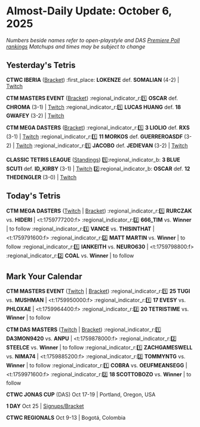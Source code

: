 # Almost-Daily Update: October 6, 2025
*Numbers beside names refer to open-playstyle and DAS [Premiere Poll rankings](https://premierepoll.wordpress.com/)*
*Matchups and times may be subject to change*

## Yesterday's Tetris
**CTWC IBERIA**  ([Bracket](https://tinyurl.com/ctwciberia2025bracket))
:first_place:  **LOKENZE** def. **SOMALIAN** (4-2)  |  [Twitch](https://www.twitch.tv/videos/2583767118?t=02h21m36s)

**CTM MASTERS EVENT**  ([Bracket](https://go.ctm.gg/event/ctm-october-2025/masters-event/))
:regional_indicator_r::one:  **OSCAR** def. **CHROMA** (3-1)  |  [Twitch](https://www.twitch.tv/videos/2583959504?t=00h18m54s)
:regional_indicator_r::one:  **LUCAS HUANG** def. **18 GWAFEY** (3-2)  |  [Twitch](https://www.twitch.tv/videos/2584699305?t=00h20m50s)

**CTM MEGA DASTERS**  ([Bracket](https://go.ctm.gg/event/das-masters-october-2025/das-masters/))
:regional_indicator_r::one:  **3 LIOLIO** def. **RXS** (3-1)  |  [Twitch](https://www.twitch.tv/videos/2584005869?t=00h10m16s)
:regional_indicator_r::one:  **11 MORKOS** def. **GUERREROASDF** (3-2)  |  [Twitch](https://www.twitch.tv/videos/2584096010?t=00h13m35s)
:regional_indicator_r::one:  **JACOBO** def. **JEDIEVAN** (3-2)  |  [Twitch](https://www.twitch.tv/videos/2584733151?t=00h14m35s)

**CLASSIC TETRIS LEAGUE**  ([Standings](https://ctlscoreboard.herokuapp.com))
:one::regional_indicator_b:  **3 BLUE SCUTI** def. **ID_KIRBY** (3-1)  |  [Twitch](https://www.twitch.tv/videos/2584363406?t=00h21m16s)
:two::regional_indicator_b:  **OSCAR** def. **12 THEDENGLER** (3-0)  |  [Twitch](https://www.twitch.tv/videos/2584363406?t=01h20m04s)

## Today's Tetris
**CTM MEGA DASTERS**  ([Twitch](https://twitch.tv/monthlytetris) | [Bracket](https://go.ctm.gg/event/das-masters-october-2025/das-masters/))
:regional_indicator_r::one:  **RURCZAK** vs. **HIDERI**  |  <t:1759777200:f>
:regional_indicator_r::two:  **666_TIM** vs. **Winner**  |  to follow
:regional_indicator_r::one:  **VANCE** vs. **THISINTHAT**  |  <t:1759791600:f>
:regional_indicator_r::two:  **MATT MARTIN** vs. **Winner**  |  to follow
:regional_indicator_r::one:  **IANKEITH** vs. **NEURO630**  |  <t:1759798800:f>
:regional_indicator_r::two:  **COAL** vs. **Winner**  |  to follow

## Mark Your Calendar
**CTM MASTERS EVENT**  ([Twitch](https://twitch.tv/monthlytetris) | [Bracket](https://go.ctm.gg/event/ctm-october-2025/masters-event/))
:regional_indicator_r::one:  **25 TUGI** vs. **MUSHMAN**  |  <t:1759950000:f>
:regional_indicator_r::one:  **17 EVESY** vs. **PHLOXAE**  |  <t:1759964400:f>
:regional_indicator_r::two:  **20 TETRISTIME** vs. **Winner**  |  to follow

**CTM DAS MASTERS**  ([Twitch](https://twitch.tv/monthlytetris) | [Bracket](https://go.ctm.gg/event/das-masters-october-2025/das-masters/))
:regional_indicator_r::one:  **DA3MON9420** vs. **ANPU**  |  <t:1759878000:f>
:regional_indicator_r::two:  **STEELCE** vs. **Winner**  |  to follow
:regional_indicator_r::one:  **ZACHGAMESWELL** vs. **NIMA74**  |  <t:1759885200:f>
:regional_indicator_r::two:  **TOMMYNTG** vs. **Winner**  |  to follow
:regional_indicator_r::one:  **COBRA** vs. **OEUFMEANSEGG**  |  <t:1759971600:f>
:regional_indicator_r::two:  **18 SCOTTOBOZO** vs. **Winner**  |  to follow

**CTWC JONAS CUP** (DAS)
Oct 17-19  |  Portland, Oregon, USA

**1 DAY**
Oct 25  |  [Signups/Bracket](https://www.start.gg/tournament/1-day-october-2025/details)

**CTWC REGIONALS**
Oct 9-13  |  Bogotá, Colombia